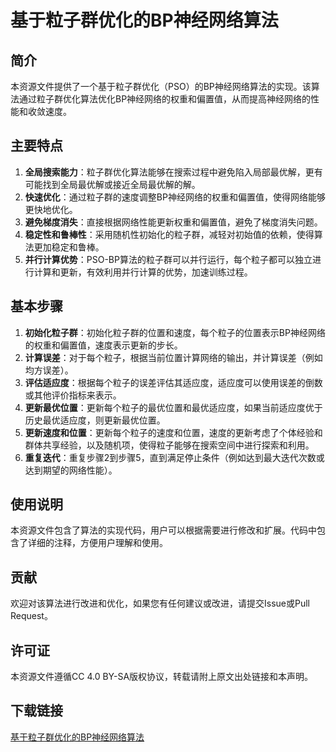 # 基于粒子群优化的BP神经网络算法

## 简介
本资源文件提供了一个基于粒子群优化（PSO）的BP神经网络算法的实现。该算法通过粒子群优化算法优化BP神经网络的权重和偏置值，从而提高神经网络的性能和收敛速度。

## 主要特点
1. **全局搜索能力**：粒子群优化算法能够在搜索过程中避免陷入局部最优解，更有可能找到全局最优解或接近全局最优解的解。
2. **快速优化**：通过粒子群的速度调整BP神经网络的权重和偏置值，使得网络能够更快地优化。
3. **避免梯度消失**：直接根据网络性能更新权重和偏置值，避免了梯度消失问题。
4. **稳定性和鲁棒性**：采用随机性初始化的粒子群，减轻对初始值的依赖，使得算法更加稳定和鲁棒。
5. **并行计算优势**：PSO-BP算法的粒子群可以并行运行，每个粒子都可以独立进行计算和更新，有效利用并行计算的优势，加速训练过程。

## 基本步骤
1. **初始化粒子群**：初始化粒子群的位置和速度，每个粒子的位置表示BP神经网络的权重和偏置值，速度表示更新的步长。
2. **计算误差**：对于每个粒子，根据当前位置计算网络的输出，并计算误差（例如均方误差）。
3. **评估适应度**：根据每个粒子的误差评估其适应度，适应度可以使用误差的倒数或其他评价指标来表示。
4. **更新最优位置**：更新每个粒子的最优位置和最优适应度，如果当前适应度优于历史最优适应度，则更新最优位置。
5. **更新速度和位置**：更新每个粒子的速度和位置，速度的更新考虑了个体经验和群体共享经验，以及随机项，使得粒子能够在搜索空间中进行探索和利用。
6. **重复迭代**：重复步骤2到步骤5，直到满足停止条件（例如达到最大迭代次数或达到期望的网络性能）。

## 使用说明
本资源文件包含了算法的实现代码，用户可以根据需要进行修改和扩展。代码中包含了详细的注释，方便用户理解和使用。

## 贡献
欢迎对该算法进行改进和优化，如果您有任何建议或改进，请提交Issue或Pull Request。

## 许可证
本资源文件遵循CC 4.0 BY-SA版权协议，转载请附上原文出处链接和本声明。

## 下载链接

[基于粒子群优化的BP神经网络算法](https://pan.quark.cn/s/37498a247782)